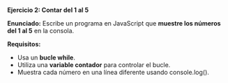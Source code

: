<strong>Ejercicio 2: Contar del 1 al 5</strong>

<strong>Enunciado:</strong>
Escribe un programa en JavaScript que <strong>muestre los números del 1 al 5</strong> en la consola.

<strong>Requisitos:</strong>
- Usa un <strong>bucle while</strong>.
- Utiliza una <strong>variable contador</strong> para controlar el bucle.
- Muestra cada número en una línea diferente usando console.log().